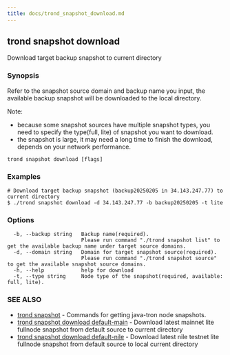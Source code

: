 ```yaml
---
title: docs/trond_snapshot_download.md
---
```

## trond snapshot download

Download target backup snapshot to current directory

### Synopsis

Refer to the snapshot source domain and backup name you input, the available backup snapshot will be downloaded to the local directory.

Note:
- because some snapshot sources have multiple snapshot types, you need to specify the type(full, lite) of snapshot you want to download.
- the snapshot is large, it may need a long time to finish the download, depends on your network performance.


```
trond snapshot download [flags]
```

### Examples

```
# Download target backup snapshot (backup20250205 in 34.143.247.77) to current directory
$ ./trond snapshot download -d 34.143.247.77 -b backup20250205 -t lite

```

### Options

```
  -b, --backup string   Backup name(required).
                        Please run command "./trond snapshot list" to get the available backup name under target source domains.
  -d, --domain string   Domain for target snapshot source(required).
                        Please run command "./trond snapshot source" to get the available snapshot source domains.
  -h, --help            help for download
  -t, --type string     Node type of the snapshot(required, available: full, lite).
```

### SEE ALSO

* [trond snapshot](trond_snapshot.md)	 - Commands for getting java-tron node snapshots.
* [trond snapshot download default-main](trond_snapshot_download_default-main.md)	 - Download latest mainnet lite fullnode snapshot from default source to current directory
* [trond snapshot download default-nile](trond_snapshot_download_default-nile.md)	 - Download latest nile testnet lite fullnode snapshot from default source to local current directory

